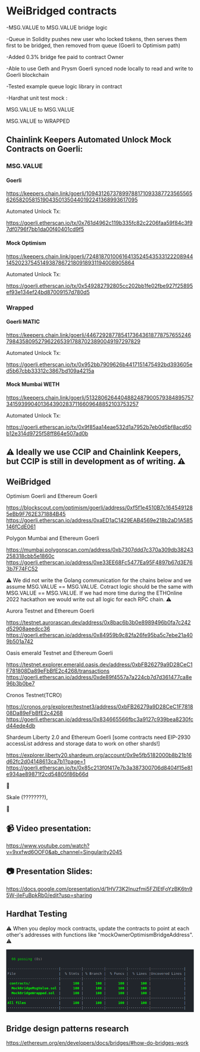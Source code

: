 # WeiBridged contracts

-MSG.VALUE to MSG.VALUE bridge logic

-Queue in Solidity pushes new user who locked tokens, then serves them first to be bridged, then removed from queue (Goerli to Optimism path)

-Added 0.3% bridge fee paid to contract Owner

-Able to use Geth and Prysm Goerli synced node locally to read and write to Goerli blockchain

-Tested example queue logic library in contract

-Hardhat unit test mock :

MSG.VALUE to MSG.VALUE

MSG.VALUE to WRAPPED

## Chainlink Keepers Automated Unlock Mock Contracts on Goerli:

### MSG.VALUE

#### Goerli

https://keepers.chain.link/goerli/109431267378997881710933877235655656265820581519043501350440192241368993617095

Automated Unlock Tx:

https://goerli.etherscan.io/tx/0x761d4962c119b335fc82c2206faa59f84c3f97df0796f7bb1da00f40401cd9f5

#### Mock Optimism

https://keepers.chain.link/goerli/72481870100616413524543533122208944145202375451493878672180918931194008905864

Automated Unlock Tx:

https://goerli.etherscan.io/tx/0x549282792805cc202bb1fe02fbe927f25895ef93e134ef24bd87009157d780d5

### Wrapped

#### Goerli MATIC

https://keepers.chain.link/goerli/44672928778541736436187787576552467984358095279622653917887023890049197297829

Automated Unlock Tx:

https://goerli.etherscan.io/tx/0x952bb7909626b4417151475492bd393605ed5b67cbb33312c3867bd109a4215a

#### Mock Mumbai WETH

https://keepers.chain.link/goerli/51328062644048824879005793848957573415939904013643902837116609648852103753257

Automated Unlock Tx:

https://goerli.etherscan.io/tx/0x9f85aa14eae532d1a7952b7eb0d5bf8acd50b12e314d9725f58ff864e507ad0b

## :warning: Ideally we use CCIP and Chainlink Keepers, but CCIP is still in development as of writing. :warning:

## WeiBridged 

Optimism Goerli and Ethereum Goerli

https://blockscout.com/optimism/goerli/address/0xf5f1e4510B7c1645491285eBb9F762E371884B45
https://goerli.etherscan.io/address/0xaED1aC1429EAB4569e218b2aD1A585146fCdE061

Polygon Mumbai and Ethereum Goerli

https://mumbai.polygonscan.com/address/0xb7307ddd7c370a309db38243258318cbb5e1860c
https://goerli.etherscan.io/address/0xe33EE68Fc5477Ea95F4897b67d3E763b7F74FC52

⚠️ We did not write the Golang communication for the chains below and we assume MSG.VALUE == MSG.VALUE. Cotract logic should be the same with MSG.VALUE == MSG.VALUE. If we had more time during the ETHOnline 2022 hackathon we would write out all logic for each RPC chain. ⚠️

Aurora Testnet and Ethereum Goerli

https://testnet.aurorascan.dev/address/0x8bac6b3b0e8989496b0fa7c242d52908aeedcc36
https://goerli.etherscan.io/address/0x84959b9c82fa26fe95ba5c7ebe21a409b501a742

Oasis emerald Testnet and Ethereum Goerli

https://testnet.explorer.emerald.oasis.dev/address/0xbFB26279a9D28CeC1F781808Da89eFbBfE2c4268/transactions
https://goerli.etherscan.io/address/0xde89f4557a7a224cb7d7d361477ca8e96b3b0be7

Cronos Testnet(TCRO)

https://cronos.org/explorer/testnet3/address/0xbFB26279a9D28CeC1F781808Da89eFbBfE2c4268
https://goerli.etherscan.io/address/0x834665566fbc3a9127c939bea8230fcd44ede4db

Shardeum Liberty 2.0 and Ethereum Goerli [some contracts need EIP-2930 accessList address and storage data to work on other shards!]

https://explorer.liberty20.shardeum.org/account/0x9e5fb5182000b8b21b16d62fc2d04148613ca7b1?page=1
https://goerli.etherscan.io/tx/0x85c213f0f417e7b3a387300706d8404f15e81e934ae89871f2cd54805f86b66d

🔴

Skale (????????),

🔴

## 📹 Video presentation:

https://www.youtube.com/watch?v=9xxfwd6OOF0&ab_channel=Singularity2045

## 📷 Presentation Slides: 

https://docs.google.com/presentation/d/1HV73K2lnuzfmi5FZIEtFoYzBK6tn95W-jIeFuBpkRb0/edit?usp=sharing


## Hardhat Testing

:warning: When you deploy mock contracts, update the contracts to point at each other's addresses with functions like "mockOwnerOptimismBridgeAddress".  :warning:

<img src="https://github.com/WeiBridged/Contracts/blob/main/test/unit/hardhatLog.png" alt="HardhatTest"/>

## Bridge design patterns research

https://ethereum.org/en/developers/docs/bridges/#how-do-bridges-work
